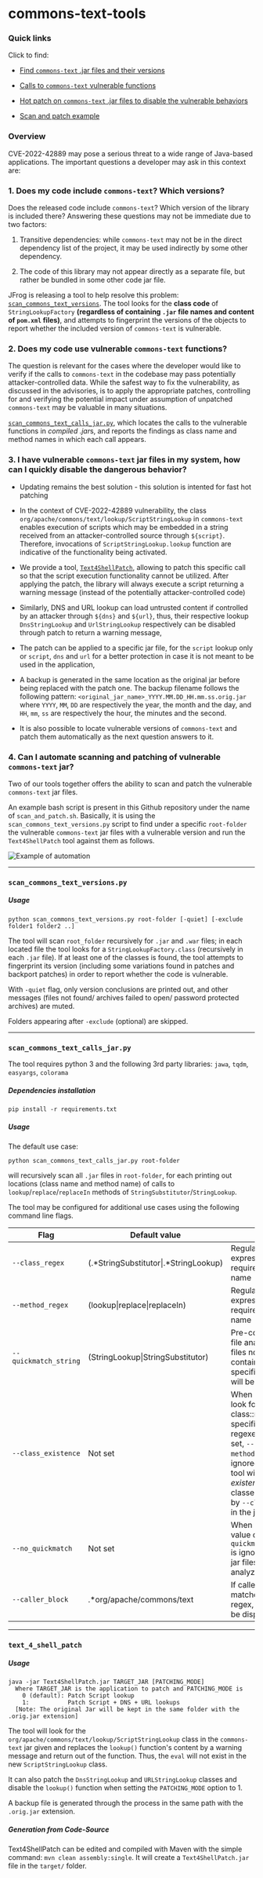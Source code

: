 # commons-text-tools

### Quick links

Click to find:

- [Find `commons-text` .jar files and their versions](#scan_commons_text_versionspy)
- [Calls to `commons-text` vulnerable functions](#scan_commons_text_calls_jarpy) 
- [Hot patch on `commons-text` .jar files to disable the vulnerable behaviors](#text_4_shell_patch)

- [Scan and patch example](#4-can-i-automate-scanning-and-patching-of-vulnerable-commons-text-jar)


### Overview

CVE-2022-42889 may pose a serious threat to a wide range of Java-based applications. The important questions a developer may ask in this context are:

### 1. Does my code include `commons-text`? Which versions?

Does the released code include `commons-text`? Which version of the library is included there? Answering these questions may not be immediate due to two factors:

1) Transitive dependencies: while `commons-text` may not be in the direct dependency list of the project, it may be used indirectly by some other dependency.

2) The code of this library may not appear directly as a separate file, but rather be bundled in some other code jar file.

JFrog is releasing a tool to help resolve this problem: [`scan_commons_text_versions`](#scan_commons_text_versionspy). The tool looks for the **class code** of `StringLookupFactory`  **(regardless of containing `.jar` file names and content of `pom.xml` files)**, and attempts to fingerprint the versions of the objects to report whether the included version of `commons-text` is vulnerable.

### 2. Does my code use vulnerable `commons-text` functions? 

The question is relevant for the cases where the developer would like to verify if the calls to `commons-text` in the codebase may pass potentially attacker-controlled data. While the safest way to fix the vulnerability, as discussed in the advisories, is to apply the appropriate patches, controlling for and verifying the potential impact under assumption of unpatched `commons-text` may be valuable in many situations. 

[`scan_commons_text_calls_jar.py`](#scan_commons_text_calls_jarpy), which locates the calls to the vulnerable functions in *compiled .jar*s, and reports the findings as class name and method names in which each call appears.


### 3. I have vulnerable `commons-text` jar files in my system, how can I quickly disable the dangerous behavior?

* Updating remains the best solution - this solution is intented for fast hot patching

* In the context of CVE-2022-42889 vulnerability, the class `org/apache/commons/text/lookup/ScriptStringLookup` in `commons-text` enables execution of scripts which may be embedded in a string received from an attacker-controlled source through `${script}`. Therefore, invocations of `ScriptStringLookup.lookup` function are indicative of the functionality being activated.

* We provide a tool, [`Text4ShellPatch`](#text_4_shell_patch), allowing to patch this specific call so that the script execution functionality cannot be utilized. After applying the patch, the library will always execute a script returning a warning message (instead of the potentially attacker-controlled code)
* Similarly, DNS and URL lookup can load untrusted content if controlled by an attacker through `${dns}` and `${url}`, thus, their respective lookup `DnsStringLookup` and `UrlStringLookup` respectively can be disabled through patch to return a warning message,
* The patch can be applied to a specific jar file, for the `script` lookup only or `script`, `dns` and `url` for a better protection in case it is not meant to be used in the application, 
* A backup is generated in the same location as the original jar before being replaced with the patch one. The backup filename follows the following pattern: `<original_jar_name>_YYYY.MM.DD_HH.mm.ss.orig.jar` where `YYYY`, `MM`, `DD` are respectively the year, the month and the day, and `HH`, `mm`, `ss` are respectively the hour, the minutes and the second. 
* It is also possible to locate vulnerable versions of `commons-text` and patch them automatically as the next question answers to it.


### 4. Can I automate scanning and patching of vulnerable `commons-text` jar?

Two of our tools together offers the ability to scan and patch the vulnerable `commons-text` jar files. 

An example bash script is present in this Github repository under the name of `scan_and_patch.sh`. Basically, it is using the `scan_commons_text_versions.py` script to find under a specific `root-folder` the vulnerable `commons-text` jar files with a vulnerable version and run the `Text4ShellPatch` tool against them as follows.  

![Example of automation](images/example_scan_and_patch.PNG)

------

### `scan_commons_text_versions.py`
##### Usage

```
python scan_commons_text_versions.py root-folder [-quiet] [-exclude folder1 folder2 ..]
```

The tool will scan `root_folder` recursively for `.jar` and `.war` files; in each located file the tool looks for a `StringLookupFactory.class` (recursively in each `.jar` file). If at least one of the classes is found, the tool attempts to fingerprint its version (including some variations found in patches and backport patches) in order to report whether the code is vulnerable.

With `-quiet` flag, only version conclusions are printed out, and other messages (files not found/ archives failed to open/ password protected archives) are muted.

Folders appearing after `-exclude` (optional) are skipped.

------

### `scan_commons_text_calls_jar.py`

The tool requires python 3 and the following 3rd party libraries: `jawa`, `tqdm`, `easyargs`, `colorama`

##### Dependencies installation

```
pip install -r requirements.txt
```

##### Usage

The default use case:

```
python scan_commons_text_calls_jar.py root-folder
```

will recursively scan all `.jar` files in `root-folder`, for each printing out locations (class name and method name) of calls to `lookup`/`replace`/`replaceIn` methods of `StringSubstitutor`/`StringLookup`. 

The tool may be configured for additional use cases using the following command line flags.

| Flag                  | Default value        | Use                                                          |
| --------------------- | -------------------- | ------------------------------------------------------------ |
| `--class_regex`       | (.*StringSubstitutor&#124;.*StringLookup)       | Regular expression for required class name                   |
| `--method_regex`      | (lookup&#124;replace&#124;replaceIn)                 | Regular expression for required method name                  |
| `--quickmatch_string` | (StringLookup&#124;StringSubstitutor)                | Pre-condition for file analysis: .jar files not containing the specified regex will be ignored |
| `--class_existence`   | Not set              | When not set, look for calls to class::method as  specified by regexes. When set, `--method_regex` is ignored, and the tool will look for *existence* of classes specified by `--class_regex` in the jar. |
| `--no_quickmatch`     | Not set              | When set, the value of `--quickmatch_string` is ignored and all jar files are analyzed |
| `--caller_block`      | .*org/apache/commons/text | If caller class matches this regex, it will *not* be displayed |

------

### `text_4_shell_patch`
##### Usage

```
java -jar Text4ShellPatch.jar TARGET_JAR [PATCHING_MODE]
  Where TARGET_JAR is the application to patch and PATCHING_MODE is
    0 (default): Patch Script lookup
    1:           Patch Script + DNS + URL lookups
  [Note: The original Jar will be kept in the same folder with the .orig.jar extension]  
```

The tool will look for the `org/apache/commons/text/lookup/ScriptStringLookup` class in the `commons-text` jar given and replaces the `lookup()` function's content by a warning message and return out of the function. Thus, the `eval` will not exist in the new `ScriptStringLookup` class.

It can also patch the `DnsStringLookup` and `URLStringLookup` classes and disable the `lookup()` function when setting the `PATCHING_MODE` option to 1. 

A backup file is generated through the process in the same path with the `.orig.jar` extension. 

##### Generation from Code-Source

Text4ShellPatch can be edited and compiled with Maven with the simple command:
` mvn clean assembly:single `. It will create a `Text4ShellPatch.jar` file in the `target/` folder.
